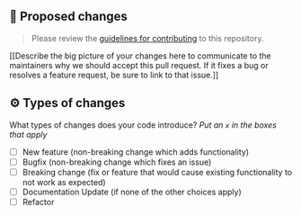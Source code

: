 ## 🚨 Proposed changes

> Please review the [guidelines for contributing](../../CONTRIBUTING.md) to this repository.

[[Describe the big picture of your changes here to communicate to the maintainers why we should accept this pull request. If it fixes a bug or resolves a feature request, be sure to link to that issue.]]

## ⚙️ Types of changes

What types of changes does your code introduce? _Put an `x` in the boxes that apply_

- [ ] New feature (non-breaking change which adds functionality)
- [ ] Bugfix (non-breaking change which fixes an issue)
- [ ] Breaking change (fix or feature that would cause existing functionality to not work as expected)
- [ ] Documentation Update (if none of the other choices apply)
- [ ] Refactor

